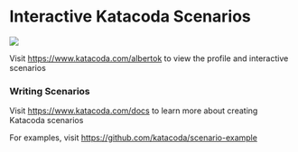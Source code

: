 # Interactive Katacoda Scenarios

[![](http://shields.katacoda.com/katacoda/albertok/count.svg)](https://www.katacoda.com/albertok "Get your profile on Katacoda.com")

Visit https://www.katacoda.com/albertok to view the profile and interactive scenarios

### Writing Scenarios
Visit https://www.katacoda.com/docs to learn more about creating Katacoda scenarios

For examples, visit https://github.com/katacoda/scenario-example

